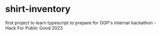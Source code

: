 # shirt-inventory
first project to learn typescript to prepare for OGP's internal hackathon - Hack For Public Good 2023
